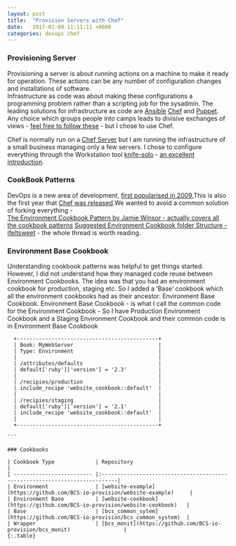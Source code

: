 ```yaml
---
layout: post
title:  "Provision Servers with Chef"
date:   2017-01-09 11:11:11 +0000
categories: devops chef
---
```


### Provisioning Server
Provisioning a server is about running actions on a machine to make it ready for operation. These actions can be any number of configuration changes and installations of software.  
Infrastructure as code was about making these configurations a programming problem rather than a scripting job for the sysadmin. The leading solutions for infrastructure as code are [Ansible](https://www.ansible.com/) [Chef](https://www.chef.io/chef/) and [Puppet](https://puppet.com/). Any choice which groups people into camps leads to divisive exchanges of views - [feel free to follow these](https://www.google.co.uk/search?q=puppet+vs+chef+vs+ansible) - but I chose to use Chef.  

Chef is normally run on a [Chef Server](https://docs.chef.io/server_components.html) but I am running the infrastructure of a small business managing only a few servers. I chose to configure everything through the Workstation tool [knife-solo](https://matschaffer.github.io/knife-solo/) - [an excellent introduction](https://jenssegers.com/55/server-provisioning-with-chef-and-knife-solo). 

### CookBook Patterns
DevOps is a new area of development, [first popularised in 2009](https://en.wikipedia.org/wiki/DevOps),This is also the first year that [Chef was released](https://en.wikipedia.org/wiki/Chef_(software)).We wanted to avoid a common solution of forking everything -  
[The Environment Cookbook Pattern by Jamie Winsor - actually covers all the cookbook patterns](http://blog.vialstudios.com/the-environment-cookbook-pattern/)
[Suggested Environment Cookbook folder Structure - ifeltsweet](https://github.com/berkshelf/berkshelf/issues/535) - the whole thread is worth reading. 

### Environment Base Cookbook
Understanding cookbook patterns was helpful to get things started. However, I did not understand how they managed code reuse between Environment Cookbooks. The idea was that you had an environment cookbook for production, staging etc. So I added a ‘Base’ cookbook which all the environment cookbooks had as their ancestor.  Environment Base Cookbook.
Environment Base Cookbook - is what I call the common code for the Environment Cookbook - So I have Production Environment Cookbook and a Staging Environment Cookbook and their common code is in Environment Base Cookbook

````
  +---------------------------------------------+
  | Book: MyWebServer                           |
  | Type: Environment                           |
  |                                             |
  | /attributes/defaults                        |
  | default['ruby']['version'] = '2.3'          |
  |                                             |
  | /recipies/production                        |
  | include_recipe 'website_cookbook::default'  |
  |                                             |
  | /recipies/staging                           |
  | default['ruby']['version'] = '2.1'          |
  | include_recipe 'website_cookbook::default'  |
  |                                             |
  +---------------------------------------------+

```

### Cookbooks

| Cookbook Type             | Repository                                                                 |
| ------------------------- |:---------------------------------------------------------------------------|
| Environment               | [website-example](https://github.com/BCS-io-provision/website-example)     |
| Environment Base          | [website-cookbook](https://github.com/BCS-io-provision/website-cookbook)   |
| Base                      | [bcs_common_sytem](https://github.com/BCS-io-provision/bcs_common_system)  |
| Wrapper                   | [bcs_monit](https://github.com/BCS-io-provision/bcs_monit)                 |
{:.table}
